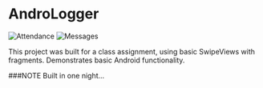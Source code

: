 AndroLogger
===========

![Attendance](/screenshots/attendance.png)
![Messages](/screenshots/message-display.png)

This project was built for a class assignment, using basic SwipeViews with fragments. Demonstrates basic Android functionality.

###NOTE
Built in one night...
